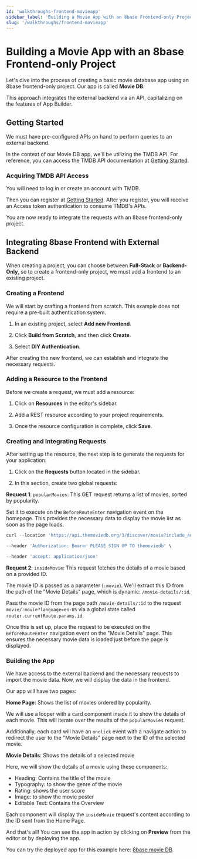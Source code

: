 ```yaml
---
id: 'walkthroughs-frontend-movieapp'
sidebar_label: 'Building a Movie App with an 8base Frontend-only Project'
slug: '/walkthroughs/frontend-movieapp'
---
```

# Building a Movie App with an 8base Frontend-only Project

Let's dive into the process of creating a basic movie database app using an 8base frontend-only project. Our app is called **Movie DB**.


<!--![alt__text](images/image1.png "image_tooltip")-->


This approach integrates the external backend via an API, capitalizing on the features of App Builder.

## Getting Started

We must have pre-configured APIs on hand to perform queries to an external backend. 

In the context of our Movie DB app, we'll be utilizing the TMDB API. For reference, you can access the TMDB API documentation at [Getting Started](https://developer.themoviedb.org/docs).

### Acquiring TMDB API Access


<!--![alt__text](images/image2.png "image_tooltip")-->


You will need to log in or create an account with TMDB. 

Then you can register at [Getting Started](https://developer.themoviedb.org/reference/intro/getting-started). After you register, you will receive an Access token authentication to consume TMDB's APIs.

You are now ready to integrate the requests with an 8base frontend-only project. 

## Integrating 8base Frontend with External Backend

When creating a project, you can choose between **Full-Stack** or **Backend-Only**, so to create a frontend-only project, we must add a frontend to an existing project.


<!--![alt__text](images/image3.png "image_tooltip")-->


### Creating a Frontend

We will start by crafting a frontend from scratch. This example does not require a pre-built authentication system.  



1. In an existing project, select **Add new Frontend**.


<!--![alt__text](images/image4.png "image_tooltip")-->




2. Click **Build from Scratch**, and then click **Create**.


<!--![alt__text](images/image5.png "image_tooltip")-->




3. Select **DIY Authentication**.


<!--![alt__text](images/image6.png "image_tooltip")-->


After creating the new frontend, we can establish and integrate the necessary requests.

### Adding a Resource to the Frontend

Before we create a request, we must add a resource:

1.  Click on **Resources** in the editor's sidebar.


<!--![alt__text](images/image7.png "image_tooltip")-->


2. Add a REST resource according to your project requirements.


<!--![alt__text](images/image8.png "image_tooltip")-->


3.  Once the resource configuration is complete, click **Save**.


<!--![alt__text](images/image9.png "image_tooltip")-->


### Creating and Integrating Requests

After setting up the resource, the next step is to generate the requests for your application:

1.  Click on the **Requests** button located in the sidebar.


<!--![alt__text](images/image10.png "image_tooltip")-->


    

2.  In this section, create two global requests:


<!--![alt__text](images/image11.png "image_tooltip")-->


    

**Request 1**: `popularMovies`: This GET request returns a list of movies, sorted by popularity. 

Set it to execute on the  `BeforeRouteEnter`  navigation event on the homepage. This provides the necessary data to display the movie list as soon as the page loads.


<!--![alt__text](images/image12.png "image_tooltip")-->


```javascript
curl --location 'https://api.themoviedb.org/3/discover/movie?include_adult=true&include_video=true&language=en-US&page=1&sort_by=popularity.desc' \

--header 'Authorization: Bearer PLEASE SIGN UP TO themoviedb' \

--header 'accept: application/json'
```

**Request 2**: `insideMovie`: This request fetches the details of a movie based on a provided ID. 


<!--![alt__text](images/image13.png "image_tooltip")-->


The movie ID is passed as a parameter (`:movie`). We'll extract this ID from the path of the "Movie Details" page, which is dynamic:  `/movie-details/:id`.


<!--![alt__text](images/image14.png "image_tooltip")-->


Pass the movie ID from the page path  `/movie-details/:id`  to the request  `movie/:movie?language=en-US`  via a global state called  `router.currentRoute.params.id`.


<!--![alt__text](images/image15.png "image_tooltip")-->


Once this is set up, place the request to be executed on the  `BeforeRouteEnter`  navigation event on the "Movie Details" page. This ensures the necessary movie data is loaded just before the page is displayed.


<!--![alt__text](images/image16.png "image_tooltip")-->


### Building the App

We have access to the external backend and the necessary requests to import the movie data. Now, we will display the data in the frontend.

Our app will have two pages:

 **Home Page**:  Shows the list of movies ordered by popularity.

We will use a looper with a card component inside it to show the details of each movie. This will iterate over the results of the `popularMovies` request.


<!--![alt__text](images/image17.png "image_tooltip")-->



<!--![alt__text](images/image18.png "image_tooltip")-->


 Additionally, each card will have an `onclick` event with a navigate action to redirect the user to the "Movie Details" page next to the ID of the selected movie.


<!--![alt__text](images/image19.png "image_tooltip")-->


**Movie Details**: Shows the details of a selected movie

Here, we will show the details of a movie using these components:
- Heading: Contains the title of the movie
- Typography: to show the genre of the movie
- Rating: shows the user score
- Image: to show the movie poster
- Editable Text: Contains the Overview

<!--![alt__text](images/image20.png "image_tooltip")-->



Each component will display the `insideMovie` request's content according to the ID sent from the Home Page.


<!--![alt__text](images/image21.png "image_tooltip")-->


And that's all! You can see the app in action by clicking on **Preview** from the editor or by deploying the app.


<!--![alt__text](images/image22.gif "image_tooltip")-->


You can try the deployed app for this example here: [8base movie DB](https://clnxlvytk00l308k16vxe84iv.appbuilder.8base.com/). 
